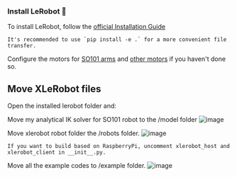 ### Install LeRobot 🤗

To install LeRobot, follow the [official Installation Guide](https://huggingface.co/docs/lerobot/installation)

```{note}
It's recommended to use `pip install -e .` for a more convenient file transfer.
```

Configure the motors for [SO101 arms](https://huggingface.co/docs/lerobot/so101#configure-the-motors) and [other motors](https://xlerobot.readthedocs.io/en/latest/hardware/getting_started/assemble.html#configure-motors) if you haven't done so.


## Move XLeRobot files 

Open the installed lerobot folder and:

Move my analytical IK solver for SO101 robot to the /model folder
![image](https://github.com/user-attachments/assets/87248f48-b118-470d-8e57-2b7111f054ed)

Move xlerobot robot folder the /robots folder.
![image](https://github.com/user-attachments/assets/335d571a-a14d-4466-b439-8384517f607b)

```{note}
If you want to build based on RaspberryPi, uncomment xlerobot_host and xlerobot_client in __init__.py.
```
Move all the example codes to /example folder.
![image](https://github.com/user-attachments/assets/f6e89ff4-7361-408a-83c6-d320bb23da98)

